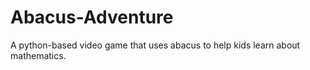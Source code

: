 # Abacus-Adventure
A python-based video game that uses abacus to help kids learn about mathematics.
